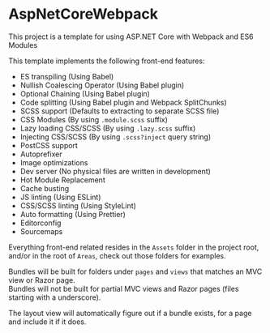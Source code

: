 # AspNetCoreWebpack

This project is a template for using ASP.NET Core with Webpack and ES6 Modules

This template implements the following front-end features:
* ES transpiling (Using Babel)
* Nullish Coalescing Operator (Using Babel plugin)
* Optional Chaining (Using Babel plugin)
* Code splitting (Using Babel plugin and Webpack SplitChunks)
* SCSS support (Defaults to extracting to separate SCSS file)
* CSS Modules (By using ```.module.scss``` suffix)
* Lazy loading CSS/SCSS (By using ```.lazy.scss``` suffix)
* Injecting CSS/SCSS (By using ```.scss?inject``` query string)
* PostCSS support
* Autoprefixer
* Image optimizations
* Dev server (No physical files are written in development)
* Hot Module Replacement
* Cache busting
* JS linting (Using ESLint)
* CSS/SCSS linting (Using StyleLint)
* Auto formatting (Using Prettier)
* Editorconfig
* Sourcemaps

Everything front-end related resides in the ```Assets``` folder in the project root, and/or in the root of ```Areas```, check out those folders for examples.

Bundles will be built for folders under ```pages``` and ```views``` that matches an MVC view or Razor page.  
Bundles will not be built for partial MVC views and Razor pages (files starting with a underscore).

The layout view will automatically figure out if a bundle exists, for a page and include it if it does.
